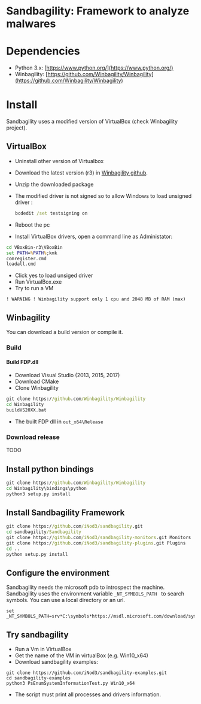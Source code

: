 # Sandbagility: Framework to analyze malwares

# Dependencies

  - Python 3.x: [https://www.python.org/](https://www.python.org/)
  - Winbagility: [https://github.com/Winbagility/Winbagility](https://github.com/Winbagility/Winbagility)

# Install

Sandbagility uses a modified version of VirtualBox (check Winbagility project).

## VirtualBox

- Uninstall other version of Virtualbox
- Download the latest version (r3) in [Winbagility github](https://github.com/Winbagility/Winbagility/tree/master/bin).

- Unzip the downloaded package
- The modified driver is not signed so to allow Windows to load unsigned driver :
    ````cmd
    bcdedit /set testsigning on
    ````
- Reboot the pc
- Install VirtualBox drivers, open a command line as Administator:
```` cmd
cd VBoxBin-r3\VBoxBin
set PATH=%PATH%;kmk
comregister.cmd
loadall.cmd
````
- Click yes to load unsiged driver
- Run VirtualBox.exe
- Try to run a VM
````
! WARNING ! Winbagility support only 1 cpu and 2048 MB of RAM (max)
````

## Winbagility

You can download a build version or compile it.
### Build

#### Build FDP.dll

- Download Visual Studio (2013, 2015, 2017)
- Download CMake
- Clone Winbagility
````cmd
git clone https://github.com/Winbagility/Winbagility
cd Winbagility
buildVS20XX.bat
````
- The built FDP dll in ``out_x64\Release``

### Download release

TODO

## Install python bindings
````cmd
git clone https://github.com/Winbagility/Winbagility
cd Winbagility\bindings\python
python3 setup.py install
````

## Install Sandbagility Framework

````cmd
git clone https://github.com/iNod3/sandbagility.git
cd sandbagility/Sandbagility
git clone https://github.com/iNod3/sandbagility-monitors.git Monitors
git clone https://github.com/iNod3/sandbagility-plugins.git Plugins
cd ..
python setup.py install
````

## Configure the environment

Sandbagility needs the microsoft pdb to introspect the machine.
Sandbagility uses the environment variable ````_NT_SYMBOLS_PATH ```` to search symbols.
You can use a local directory or an url.
````
set _NT_SYMBOLS_PATH=srv*C:\symbols*https://msdl.microsoft.com/download/symbols
````

## Try sandbagility
- Run a Vm in VirtualBox
- Get the name of the VM in virtualBox (e.g. Win10_x64)
- Download sandbagility examples:
````
git clone https://github.com/iNod3/sandbagility-examples.git
cd sandbagility-examples
python3 PsEnumSystemInformationTest.py Win10_x64
````
- The script must print all processes and drivers information.
